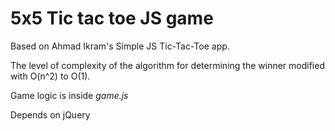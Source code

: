 # 5x5 Tic tac toe JS game

Based on Ahmad Ikram's Simple JS Tic-Tac-Toe app.

The level of complexity of the algorithm for determining the winner modified with O(n^2) to O(1).

Game logic is inside *game.js*

Depends on jQuery
